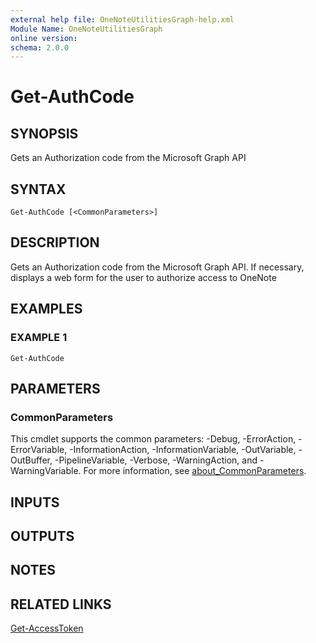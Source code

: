 ```yaml
---
external help file: OneNoteUtilitiesGraph-help.xml
Module Name: OneNoteUtilitiesGraph
online version:
schema: 2.0.0
---
```


# Get-AuthCode

## SYNOPSIS
Gets an Authorization code from the Microsoft Graph API

## SYNTAX

```
Get-AuthCode [<CommonParameters>]
```

## DESCRIPTION
Gets an Authorization code from the Microsoft Graph API.
If necessary, displays a web form for the user to authorize access to OneNote

## EXAMPLES

### EXAMPLE 1
```
Get-AuthCode
```

## PARAMETERS

### CommonParameters
This cmdlet supports the common parameters: -Debug, -ErrorAction, -ErrorVariable, -InformationAction, -InformationVariable, -OutVariable, -OutBuffer, -PipelineVariable, -Verbose, -WarningAction, and -WarningVariable. For more information, see [about_CommonParameters](http://go.microsoft.com/fwlink/?LinkID=113216).

## INPUTS

## OUTPUTS

## NOTES

## RELATED LINKS

[Get-AccessToken](Get-AccessToken.md)

